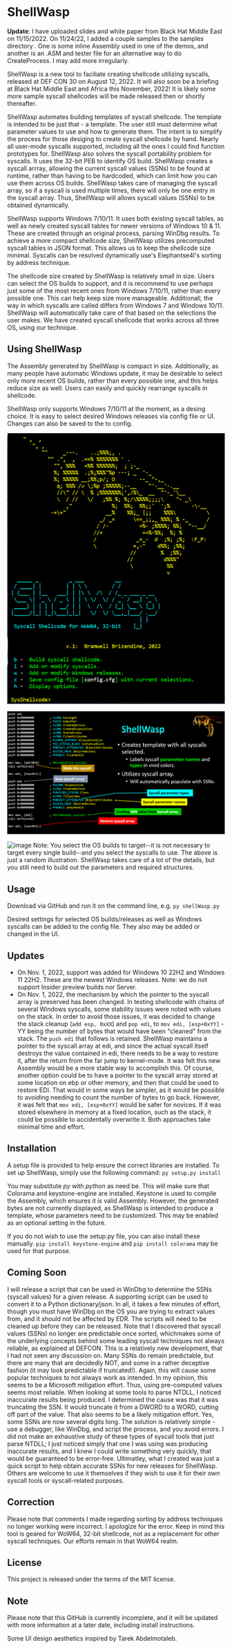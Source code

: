# ShellWasp
<b>Update</b>: I have uploaded slides and white paper from Black Hat Middle East on 11/15/2022. On 11/24/22, I added a couple samples to the samples directory . One is some inline Assembly used in one of the demos, and another is an .ASM and tester file for an alternative way to do CreateProcess. I may add more irregularly.

ShellWasp is a new tool to faciliate creating shellcode utilizing syscalls, released at DEF CON 30 on August 12, 2022. It will also soon be a briefing at Black Hat Middle East and Africa this November, 2022! It is likely some more sample syscall shellcodes will be made released then or shortly thereafter.

ShellWasp automates building templates of syscall shellcode. The template is intended to be just that - a template. The user still must determine what parameter values to use and how to generate them. The intent is to simplify the process for those desiging to create syscall shellcode by hand. Nearly all user-mode syscalls supported, including all the ones I could find function prototypes for. ShellWasp also solves the syscall portability problem for syscalls. It uses the 32-bit PEB to identify OS build. ShellWasp creates a syscall arrray, allowing the current syscall values (SSNs) to be found at runtime, rather than having to be hardcoded, which can limit how you can use them across OS builds. ShellWasp takes care of managing the syscall array, so if a syscall is used multiple times, there will only be one entry in the syscall array. Thus, ShellWasp will allows syscall values (SSNs) to be obtained dynamically.

ShellWasp supports Windows 7/10/11. It uses both existing syscall tables, as well as newly created syscall tables for newer versions of Windows 10 & 11. These are created through an original process, parsing WinDbg results. To achieve a more compact shellcode size, ShellWasp utilizes precomputed syscall tables in JSON format. This allows us to keep the shellcode size minimal. Syscalls can be resolved dynamically use's Elephantse4l's sorting by address technique.

The shellcode size created by ShellWasp is relatively small in size. Users can select the OS builds to support, and it is recommend to use perhaps just some of the most recent ones from Windows 7/10/11, rather than every possible one. This can help keep size more manageable. Additionall, the way in which syscalls are called differs from Windows 7 and Windows 10/11. ShellWasp will automatically take care of that based on the selections the user makes. We have created syscall shellcode that works across all three OS, using our technique.

## Using ShellWasp
The Assembly generated by ShellWasp is compact in size. Additionally, as many people have automatic Windows update, it may be desirable to select only more recent OS builds, rather than every possible one, and this helps reduce size as well. Users can easily and quickly rearrange syscalls in shellcode. 

ShellWasp only supports Windows 7/10/11 at the moment, as a desing choice. It is easy to select desired Windows releases via config file or UI. Changes can also be saved to the to config.


![image](https://github.com/Bw3ll/ShellWasp/blob/main/images/shellwasp1.png?raw=true)

![image](https://github.com/Bw3ll/ShellWasp/blob/main/images/shellwasp3.png?raw=true)

![image](https://user-images.githubusercontent.com/49998815/201258739-bc8e4f11-d737-4a1f-a8e5-7f827f701717.png)
Note: You select the OS builds to target--it is not necessary to target every single build--and you select the syscalls to use. The above is just a random illustration. ShellWasp takes care of a lot of the details, but you still need to build out the parameters and required structures.

## Usage
Download via GitHub and run it on the command line, e.g. `py shellWasp.py`

Desired settings for selected OS builds/releases as well as Windows syscalls can be added to the config file. They also may be added or changed in the UI. 

## Updates
* On Nov. 1, 2022, support was added for Windows 10 22H2 and Windows 11 22H2. These are the newest Windows releases. Note: we do not support Insider preview builds nor Server. 
* On Nov. 1, 2022, the mechanism by which the pointer to the syscall array is preserved has been changed. In testing shellcode with chains of several Windows syscalls, some stability issues were noted with values on the stack. In order to avoid those issues, it was decided to change the stack cleanup (`add esp, 0xXX`) and `pop edi`,  to `mov edi, [esp+0xYY]` - YY being the number of bytes that would have been "cleaned" from the stack. The `push edi` that follows is retained. ShellWasp maintains a pointer to the syscall array at edi, and since the actual syscall itself destroys the value contained in edi, there needs to be a way to restore it, after the return from the far jump to kernel-mode. It was felt this new Assembly would be a more stable way to accomplish this. Of course, another option could be to have a pointer to the syscall array stored at some location on ebp or other memory, and then that could be used to restore EDI. That would in some ways be simpler, as it would be possible to avoiding needing to count the number of bytes to go back. However, it was felt that `mov edi, [esp+0xYY]` would be safer for novices. If it was stored elsewhere in memory at a fixed location, such as the stack, it could be possible to accidentally overwrite it. Both approaches take minimal time and effort. 

## Installation
A setup file is provided to help ensure the correct libraries are installed. 
To set up ShellWasp, simply use the following command: `py setup.py install`

You may substitute *py* with *python* as need be. This will make sure that Colorama and keystone-engine are installed. Keystone is used to compile the Assembly, which ensures it is valid Assembly. However, the generated bytes are not currently displayed, as ShellWasp is intended to produce a template, whose parameters need to be customized. This may be enabled as an optional setting in the future.

If you do not wish to use the setup.py file, you can also install these manually. `pip install keystone-engine` and `pip install colorama` may be used for that purpose.

## Coming Soon
I will release a script that can be used in WinDbg to determine the SSNs (syscall values) for a given release. A supporting script can be used to convert it to a Python dictionary/json. In all, it takes a few minutes of effort, though you must have WinDbg on the OS you are trying to extract values from, and it should not be affected by EDR. The scripts will need to be cleaned up before they can be released. Note that I discovered that syscall values (SSNs) no longer are predictable once sorted, whichmakes some of the underlying concepts behind some leading syscall techniques not always reliable, as explained at DEFCON. This is a relatively new development, that I had not seen any discussion on. Many SSNs do remain predictable, but there are many that are decidedly NOT, and some in a rather deceptive fashion (it may look predictable if truncated!). Again, this will cause some popular techniques to not always work as intended. In my opinion, this seems to be a Microsoft mitigation effort. Thus, using pre-computed values seems most reliable. When looking at some tools to parse NTDLL, I noticed inaccurate results being produced. I determined the cause was that it was truncating the SSN. It would truncate it from a DWORD to a WORD, cutting off part of the value. That also seems to be a likely mitigation effort. Yes, some SSNs are now several digits long. The solution is relatively simple - use a debugger, like WinDbg, and script the process, and you avoid errors. I did not make an exhaustive study of these types of syscall tools that just parse NTDLL; I just noticed simply that one I was using was producing inaccurate results, and I knew I could write something very quickly, that would be guaranteed to be error-free. Ultimatley, what I created was just a quick script to help obtain accurate SSNs for new releases for ShellWasp. Others are welcome to use it themselves if they wish to use it for their own syscall tools or syscall-related purposes.

## Correction
Please note that comments I made regarding sorting by address techniques no longer working were incorrect. I apologize for the error. Keep in mind this tool is geared for WoW64, 32-bit shellcode, not as a replacement for other syscall techniques. Our efforts remain in that WoW64 realm.

## License
This project is released under the terms of the MIT license.

## Note
Please note that this GitHub is currently incomplete, and it will be updated with more information at a later date, including install instructions.

Some UI design aesthetics inspired by Tarek Abdelmotaleb.
